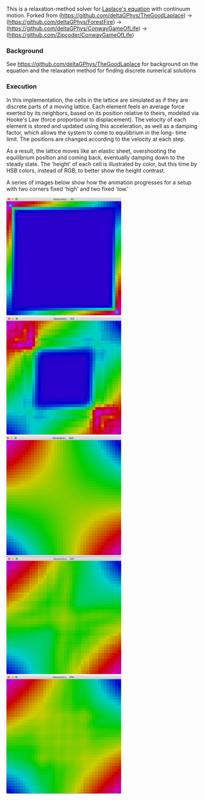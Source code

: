 This is a relaxation-method solver for [Laplace's equation](https://en.wikipedia.org/wiki/Laplace%27s_equation) with continuum motion. 
Forked from (https://github.com/deltaGPhys/TheGoodLaplace) -> (https://github.com/deltaGPhys/ForestFire) -> (https://github.com/deltaGPhys/ConwayGameOfLife) -> (https://github.com/Zipcoder/ConwayGameOfLife)

### Background
See https://github.com/deltaGPhys/TheGoodLaplace for background on the equation and the relaxation method for finding discrete numerical solutions

### Execution
In this implementation, the cells in the lattice are simulated as if they are discrete parts of a moving lattice. Each element feels an average force
exerted by its neighbors, based on its position relative to theirs, modeled via Hooke's Law (force proportional to displacement). The velocity of
each element is stored and updated using this acceleration, as well as a damping factor, which allows the system to come to equilibrium in the long-
time limit. The positions are changed according to the velocity at each step.

As a result, the lattice moves like an elastic sheet, overshooting the equilibrium position and coming back, eventually damping down to the steady state. 
The 'height' of each cell is illustrated by color, but this time by HSB colors, instead of RGB, to better show the height contrast.

A series of images below show how the animation progresses for a setup with two corners fixed 'high' and two fixed 'low.'

<img src = "1.png" width="300px">
<img src = "2.png" width="300px">
<img src = "3.png" width="300px">
<img src = "4.png" width="300px">
<img src = "5.png" width="300px">


